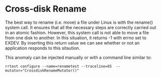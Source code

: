 Cross-disk Rename
=================

The best way to rename (i.e. move) a file under Linux is with the rename()
system call.  It ensures that all the necessary steps are correctly carried
out in an atomic fashion.  However, this system call is not able to move a
file from one disk to another.  In this situation, it returns -1 with errno
set to EXDEV.  By inserting this return value we can see whether or not an
application responds to this sitaution.

This anomaly can be injected manually or with a command line similar to:
```
rrtest configure --name=renametest --traceline=65  --mutator="CrossdiskRenameMutator()"
```
